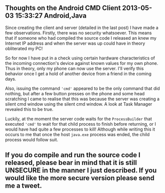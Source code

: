 Thoughts on the Android CMD Client
2013-05-03 15:33:27
Android,Java
---

Since creating the client and server (detailed in the last post) I have made a few observations. Firstly, there was no security whatsoever. This means that if someone who had compiled the source code I released an knew my Internet IP address and when the server was up could have in theory obliterated my PC!

So for now I have put in a check using certain hardware characteristics of the incoming connection's device against known values for my own phone. Thus in theory, only my phone can now use the server. I'll verify this behavior once I get a hold of another device from a friend in the coming days.

Also, issuing the command <code>'cmd'</code> appeared to be the only command that did nothing, but after a few button presses on the phone and some head scratching I came to realise that this was because the server was creating a silent cmd window using the silent cmd window. A look at Task Manager revealed this to be true.

Luckily, at the moment the server code waits for the <code>ProcessBuilder</code> that executed <code>'cmd'</code> to wait for that child process to finish before returning, or I would have had quite a few processes to kill! Although while writing this it occurs to me that once the host <code>java.exe</code> process was ended, the child process would follow suit.

## If you do compile and run the source code I released, please bear in mind that it is still UNSECURE in the manner I just described. If you would like the more secure version please send me a tweet. </strong>
